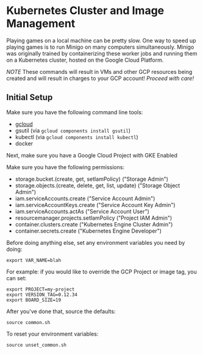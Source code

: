 # Kubernetes Cluster and Image Management

Playing games on a local machine can be pretty slow.  One way to speed up
playing games is to run Minigo on many computers simultaneously.  Minigo was
originally trained by containerizing these worker jobs and running them on a
Kubernetes cluster, hosted on the Google Cloud Platform.

*NOTE* These commands will result in VMs and other GCP resources being created
and will result in charges to your GCP account!  *Proceed with care!*

## Initial Setup

Make sure you have the following command line tools:

  - [gcloud](https://cloud.google.com/sdk/downloads)
  - gsutil (via `gcloud components install gsutil`)
  - kubectl (via `gcloud components install kubectl`)
  - docker

Next, make sure you have a Google Cloud Project with GKE Enabled

Make sure you have the following permissions:

  - storage.bucket.(create, get, setIamPolicy) ("Storage Admin")
  - storage.objects.(create, delete, get, list, update) ("Storage Object Admin")
  - iam.serviceAccounts.create ("Service Account Admin")
  - iam.serviceAccountKeys.create ("Service Account Key Admin")
  - iam.serviceAccounts.actAs ("Service Account User")
  - resourcemanager.projects.setIamPolicy ("Project IAM Admin")
  - container.clusters.create ("Kubernetes Engine Cluster Admin")
  - container.secrets.create ("Kubernetes Engine Developer")

Before doing anything else, set any environment variables you need by doing:

```shell
export VAR_NAME=blah
```

For example: if you would like to override the GCP Project or image tag, you can set:

```shell
export PROJECT=my-project
export VERSION_TAG=0.12.34
export BOARD_SIZE=19
```

After you've done that, source the defaults:

```shell
source common.sh
```

To reset your environment variables:

```shell
source unset_common.sh
```
